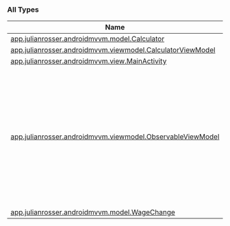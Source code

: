 

### All Types

| Name | Summary |
|---|---|
| [app.julianrosser.androidmvvm.model.Calculator](../app.julianrosser.androidmvvm.model/-calculator/index.md) |  |
| [app.julianrosser.androidmvvm.viewmodel.CalculatorViewModel](../app.julianrosser.androidmvvm.viewmodel/-calculator-view-model/index.md) |  |
| [app.julianrosser.androidmvvm.view.MainActivity](../app.julianrosser.androidmvvm.view/-main-activity/index.md) |  |
| [app.julianrosser.androidmvvm.viewmodel.ObservableViewModel](../app.julianrosser.androidmvvm.viewmodel/-observable-view-model/index.md) | Base ViewModel which persists state across device rotation and handles observables. Also provides a simplified function to retrieve application context. |
| [app.julianrosser.androidmvvm.model.WageChange](../app.julianrosser.androidmvvm.model/-wage-change/index.md) |  |
